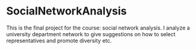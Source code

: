 # SocialNetworkAnalysis
This is the final project for the course: social network analysis. I analyze a university department network to give suggestions on how to select representatives and promote diversity etc.
